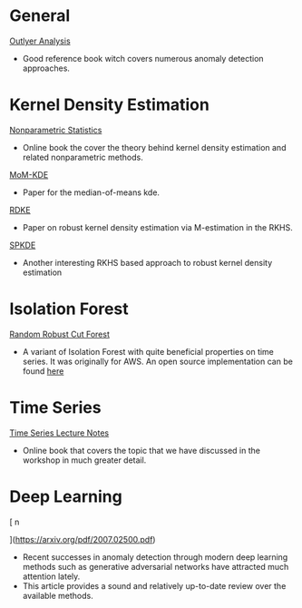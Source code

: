 # General
[Outlyer Analysis](https://www.springer.com/de/book/9783319475776#aboutBook)
- Good reference book witch covers numerous anomaly detection approaches. 

# Kernel Density Estimation
[Nonparametric Statistics](https://bookdown.org/egarpor/NP-UC3M/)
- Online book the cover the theory behind kernel density estimation and related nonparametric methods.

[MoM-KDE](https://arxiv.org/pdf/2006.16590.pdf)
- Paper for the median-of-means kde.

[RDKE](https://jmlr.org/papers/volume13/kim12b/kim12b.pdf)
- Paper on robust kernel density estimation via M-estimation in the RKHS.

[SPKDE](https://arxiv.org/pdf/1411.4378.pdf)
- Another interesting RKHS based approach to robust kernel density estimation  

# Isolation Forest
[Random Robust Cut Forest](https://proceedings.mlr.press/v48/guha16.pdf)
- A variant of Isolation Forest with quite beneficial properties on time series. 
  It was originally for AWS. An open source implementation can be found [here](https://github.com/kLabUM/rrcf)
  
# Time Series
[Time Series Lecture Notes](https://bookdown.org/gary_a_napier/time_series_lecture_notes/)
- Online book that covers the topic that we have discussed in the workshop in much greater detail.


# Deep Learning
[ n                                                                                                                                                                                                                                                                                                                                          


























































































































































































































](https://arxiv.org/pdf/2007.02500.pdf)
- Recent successes in anomaly detection through modern deep learning methods such as generative adversarial 
  networks have attracted much attention lately.
- This article provides a sound and relatively up-to-date review over the available methods. 

